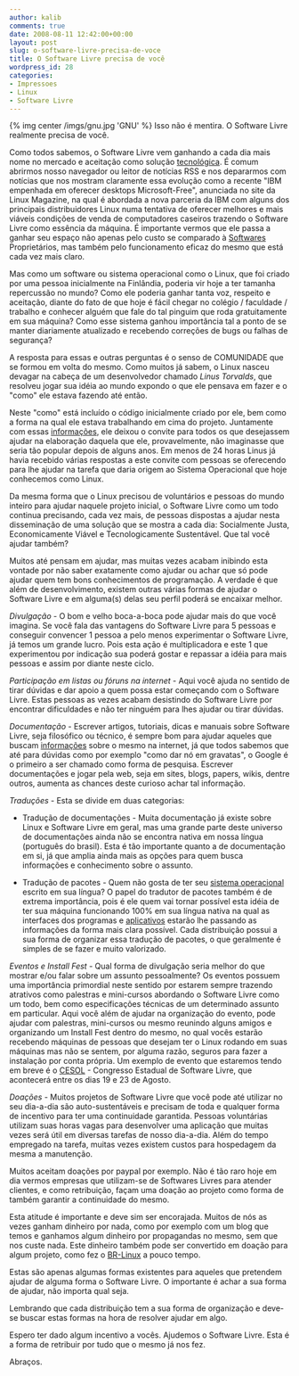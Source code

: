 ```yaml
---
author: kalib
comments: true
date: 2008-08-11 12:42:00+00:00
layout: post
slug: o-software-livre-precisa-de-voce
title: O Software Livre precisa de você
wordpress_id: 28
categories:
- Impressoes
- Linux
- Software Livre
---
```

{% img center /imgs/gnu.jpg 'GNU' %}
Isso não é mentira. O Software Livre realmente precisa de você.




Como todos sabemos, o Software Livre vem ganhando a cada dia mais nome no mercado e aceitação como solução  [tecnológica](https://www.vivaolinux.com.br/artigo/O-Software-Livre-precisa-de-voce#). É comum abrirmos nosso navegador ou leitor de notícias RSS e nos depararmos com notícias que nos mostram claramente essa evolução como a recente "IBM empenhada em oferecer desktops Microsoft-Free", anunciada no site da Linux Magazine, na qual é abordada a nova parceria da IBM com alguns dos principais distribuidores Linux numa tentativa de oferecer melhores e mais viáveis condições de venda de computadores caseiros trazendo o Software Livre como essência da máquina. É importante vermos que ele passa a ganhar seu espaço não apenas pelo custo se comparado à [Softwares](https://www.vivaolinux.com.br/artigo/O-Software-Livre-precisa-de-voce#) Proprietários, mas também pelo funcionamento eficaz do mesmo que está cada vez mais claro.




Mas como um software ou sistema operacional como o Linux, que foi criado por uma pessoa inicialmente na Finlândia, poderia vir hoje a ter tamanha repercussão no mundo? Como ele poderia ganhar tanta voz, respeito e aceitação, diante do fato de que hoje é fácil chegar no colégio / faculdade / trabalho e conhecer alguém que fale do tal pinguim que roda gratuitamente em sua máquina? Como esse sistema ganhou importância tal a ponto de se manter diariamente atualizado e recebendo correções de bugs ou falhas de segurança?




A resposta para essas e outras perguntas é o senso de COMUNIDADE que se formou em volta do mesmo. Como muitos já sabem, o Linux nasceu devagar na cabeça de um desenvolvedor chamado _Linus Torvalds_, que resolveu jogar sua idéia ao mundo expondo o que ele pensava em fazer e o "como" ele estava fazendo até então.




Neste "como" está incluído o código inicialmente criado por ele, bem como a forma na qual ele estava trabalhando em cima do projeto. Juntamente com essas [informações](https://www.vivaolinux.com.br/artigo/O-Software-Livre-precisa-de-voce#), ele deixou o convite para todos os que desejassem ajudar na elaboração daquela que ele, provavelmente, não imaginasse que seria tão popular depois de alguns anos. Em menos de 24 horas Linus já havia recebido várias respostas a este convite com pessoas se oferecendo para lhe ajudar na tarefa que daria origem ao Sistema Operacional que hoje conhecemos como Linux.




Da mesma forma que o Linux precisou de voluntários e pessoas do mundo inteiro para ajudar naquele projeto inicial, o Software Livre como um todo continua precisando, cada vez mais, de pessoas dispostas a ajudar nesta disseminação de uma solução que se mostra a cada dia: Socialmente Justa, Economicamente Viável e Tecnologicamente Sustentável. Que tal você ajudar também?




Muitos até pensam em ajudar, mas muitas vezes acabam inibindo esta vontade por não saber exatamente como ajudar ou achar que só pode ajudar quem tem bons conhecimentos de programação. A verdade é que além de desenvolvimento, existem outras várias formas de ajudar o Software Livre e em alguma(s) delas seu perfil poderá se encaixar melhor.




_Divulgação_ - O bom e velho boca-a-boca pode ajudar mais do que você imagina. Se você fala das vantagens do Software Livre para 5 pessoas e conseguir convencer 1 pessoa a pelo menos experimentar o Software Livre, já temos um grande lucro. Pois esta ação é multiplicadora e este 1 que experimentou por indicação sua poderá gostar e repassar a idéia para mais pessoas e assim por diante neste ciclo.




_Participação em listas ou fóruns na internet_ - Aqui você ajuda no sentido de tirar dúvidas e dar apoio a quem possa estar começando com o Software Livre. Estas pessoas as vezes acabam desistindo do Software Livre por encontrar dificuldades e não ter ninguém para lhes ajudar ou tirar dúvidas.




_Documentação_ - Escrever artigos, tutoriais, dicas e manuais sobre Software Livre, seja filosófico ou técnico, é sempre bom para ajudar aqueles que buscam [informações](https://www.vivaolinux.com.br/artigo/O-Software-Livre-precisa-de-voce?pagina=2#) sobre o mesmo na internet, já que todos sabemos que até para dúvidas como por exemplo "como dar nó em gravatas", o Google é o primeiro a ser chamado como forma de pesquisa. Escrever documentações e jogar pela web, seja em sites, blogs, papers, wikis, dentre outros, aumenta as chances deste curioso achar tal informação.




_Traduções_ - Esta se divide em duas categorias:






  * Tradução de documentações - Muita documentação já existe sobre Linux e Software Livre em geral, mas uma grande parte deste universo de documentações ainda não se encontra nativa em nossa língua (português do brasil). Esta é tão importante quanto a de documentação em si, já que amplia ainda mais as opções para quem busca informações e conhecimento sobre o assunto.


  * Tradução de pacotes - Quem não gosta de ter seu  [sistema operacional](https://www.vivaolinux.com.br/artigo/O-Software-Livre-precisa-de-voce?pagina=2#) escrito em sua língua? O papel do tradutor de pacotes também é de extrema importância, pois é ele quem vai tornar possível esta idéia de ter sua máquina funcionando 100% em sua língua nativa na qual as interfaces dos programas e [aplicativos](https://www.vivaolinux.com.br/artigo/O-Software-Livre-precisa-de-voce?pagina=2#) estarão lhe passando as informações da forma mais clara possível. Cada distribuição possui a sua forma de organizar essa tradução de pacotes, o que geralmente é simples de se fazer e muito valorizado.







_Eventos e Install Fest_ - Qual forma de divulgação seria melhor do que mostrar e/ou falar sobre um assunto pessoalmente? Os eventos possuem uma importância primordial neste sentido por estarem sempre trazendo atrativos como palestras e mini-cursos abordando o Software Livre como um todo, bem como especificações técnicas de um determinado assunto em particular. Aqui você além de ajudar na organização do evento, pode ajudar com palestras, mini-cursos ou mesmo reunindo alguns amigos e organizando um Install Fest dentro do mesmo, no qual vocês estarão recebendo máquinas de pessoas que desejam ter o Linux rodando em suas máquinas mas não se sentem, por alguma razão, seguros para fazer a instalação por conta própria. Um exemplo de evento que estaremos tendo em breve é o [CESOL](https://www.cesol.ufc.br/) - Congresso Estadual de Software Livre, que acontecerá entre os dias 19 e 23 de Agosto.




_Doações_ - Muitos projetos de Software Livre que você pode até utilizar no seu dia-a-dia são auto-sustentáveis e precisam de toda e qualquer forma de incentivo para ter uma continuidade garantida. Pessoas voluntárias utilizam suas horas vagas para desenvolver uma aplicação que muitas vezes será útil em diversas tarefas de nosso dia-a-dia. Além do tempo empregado na tarefa, muitas vezes existem custos para hospedagem da mesma a manutenção.




Muitos aceitam doações por paypal por exemplo. Não é tão raro hoje em dia vermos empresas que utilizam-se de Softwares Livres para atender clientes, e como retribuição, façam uma doação ao projeto como forma de também garantir a continuidade do mesmo.




Esta atitude é importante e deve sim ser encorajada. Muitos de nós as vezes ganham dinheiro por nada, como por exemplo com um blog que temos e ganhamos algum dinheiro por propagandas no mesmo, sem que nos custe nada. Este dinheiro também pode ser convertido em doação para algum projeto, como fez o [BR-Linux](https://www.google.com.br/url?sa=t&ct=res&cd=2&url=http%3A%2F%2Fbr-linux.org%2Flinux%2Fcampanha-wikipedia&ei=wE-bSJOYA5io8ATJ9I2WBQ&usg=AFQjCNFUV_61r_WgmXzFHl0RAgjAvUfNJg&sig2=tlZedHJYC8R2CkQSRDTdBg) a pouco tempo.




Estas são apenas algumas formas existentes para aqueles que pretendem ajudar de alguma forma o Software Livre. O importante é achar a sua forma de ajudar, não importa qual seja.




Lembrando que cada distribuição tem a sua forma de organização e deve-se buscar estas formas na hora de resolver ajudar em algo.




Espero ter dado algum incentivo a vocês. Ajudemos o Software Livre. Esta é a forma de retribuir por tudo que o mesmo já nos fez.




Abraços.
